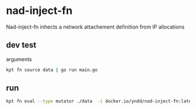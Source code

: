# nad-inject-fn

Nad-inject-fn inhects a network attachement definition from IP allocations

## dev test

arguments

```bash
kpt fn source data | go run main.go
```

## run

```bash
kpt fn eval --type mutator ./data  -i docker.io/yndd/nad-inject-fn:latest 
```
